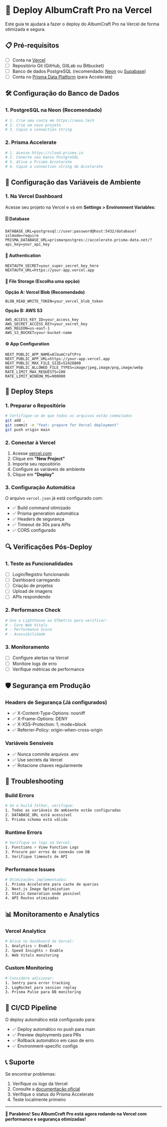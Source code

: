 # 🚀 Deploy AlbumCraft Pro na Vercel

Este guia te ajudará a fazer o deploy do AlbumCraft Pro na Vercel de forma otimizada e segura.

## 📋 Pré-requisitos

- [ ] Conta na [Vercel](https://vercel.com)
- [ ] Repositório Git (GitHub, GitLab ou Bitbucket)
- [ ] Banco de dados PostgreSQL (recomendado: [Neon](https://neon.tech) ou [Supabase](https://supabase.com))
- [ ] Conta no [Prisma Data Platform](https://cloud.prisma.io) (para Accelerate)

## 🛠️ Configuração do Banco de Dados

### 1. PostgreSQL na Neon (Recomendado)
```bash
# 1. Crie uma conta em https://neon.tech
# 2. Crie um novo projeto
# 3. Copie a connection string
```

### 2. Prisma Accelerate
```bash
# 1. Acesse https://cloud.prisma.io
# 2. Conecte seu banco PostgreSQL
# 3. Ative o Prisma Accelerate
# 4. Copie a connection string do Accelerate
```

## 🔧 Configuração das Variáveis de Ambiente

### 1. Na Vercel Dashboard
Acesse seu projeto na Vercel e vá em **Settings > Environment Variables**:

#### 🗄️ Database
```
DATABASE_URL=postgresql://user:password@host:5432/database?sslmode=require
PRISMA_DATABASE_URL=prisma+postgres://accelerate.prisma-data.net/?api_key=your_api_key
```

#### 🔐 Authentication
```
NEXTAUTH_SECRET=your_super_secret_key_here
NEXTAUTH_URL=https://your-app.vercel.app
```

#### 📁 File Storage (Escolha uma opção)

**Opção A: Vercel Blob (Recomendado)**
```
BLOB_READ_WRITE_TOKEN=your_vercel_blob_token
```

**Opção B: AWS S3**
```
AWS_ACCESS_KEY_ID=your_access_key
AWS_SECRET_ACCESS_KEY=your_secret_key
AWS_REGION=us-east-1
AWS_S3_BUCKET=your-bucket-name
```

#### ⚙️ App Configuration
```
NEXT_PUBLIC_APP_NAME=AlbumCraftPro
NEXT_PUBLIC_APP_URL=https://your-app.vercel.app
NEXT_PUBLIC_MAX_FILE_SIZE=52428800
NEXT_PUBLIC_ALLOWED_FILE_TYPES=image/jpeg,image/png,image/webp
RATE_LIMIT_MAX_REQUESTS=100
RATE_LIMIT_WINDOW_MS=900000
```

## 🚀 Deploy Steps

### 1. Preparar o Repositório
```bash
# Certifique-se de que todos os arquivos estão commitados
git add .
git commit -m "feat: prepare for Vercel deployment"
git push origin main
```

### 2. Conectar à Vercel
1. Acesse [vercel.com](https://vercel.com)
2. Clique em **"New Project"**
3. Importe seu repositório
4. Configure as variáveis de ambiente
5. Clique em **"Deploy"**

### 3. Configuração Automática
O arquivo `vercel.json` já está configurado com:
- ✅ Build command otimizado
- ✅ Prisma generation automática
- ✅ Headers de segurança
- ✅ Timeout de 30s para APIs
- ✅ CORS configurado

## 🔍 Verificações Pós-Deploy

### 1. Teste as Funcionalidades
- [ ] Login/Registro funcionando
- [ ] Dashboard carregando
- [ ] Criação de projetos
- [ ] Upload de imagens
- [ ] APIs respondendo

### 2. Performance Check
```bash
# Use o Lighthouse ou GTmetrix para verificar:
# - Core Web Vitals
# - Performance Score
# - Acessibilidade
```

### 3. Monitoramento
- [ ] Configure alertas na Vercel
- [ ] Monitore logs de erro
- [ ] Verifique métricas de performance

## 🛡️ Segurança em Produção

### Headers de Segurança (Já configurados)
- ✅ X-Content-Type-Options: nosniff
- ✅ X-Frame-Options: DENY
- ✅ X-XSS-Protection: 1; mode=block
- ✅ Referrer-Policy: origin-when-cross-origin

### Variáveis Sensíveis
- ✅ Nunca commite arquivos .env
- ✅ Use secrets da Vercel
- ✅ Rotacione chaves regularmente

## 🚨 Troubleshooting

### Build Errors
```bash
# Se o build falhar, verifique:
1. Todas as variáveis de ambiente estão configuradas
2. DATABASE_URL está acessível
3. Prisma schema está válido
```

### Runtime Errors
```bash
# Verifique os logs na Vercel:
1. Functions > View Function Logs
2. Procure por erros de conexão com DB
3. Verifique timeouts de API
```

### Performance Issues
```bash
# Otimizações implementadas:
1. Prisma Accelerate para cache de queries
2. Next.js Image Optimization
3. Static Generation onde possível
4. API Routes otimizadas
```

## 📊 Monitoramento e Analytics

### Vercel Analytics
```bash
# Ative no dashboard da Vercel:
1. Analytics > Enable
2. Speed Insights > Enable
3. Web Vitals monitoring
```

### Custom Monitoring
```bash
# Considere adicionar:
1. Sentry para error tracking
2. LogRocket para session replay
3. Prisma Pulse para DB monitoring
```

## 🔄 CI/CD Pipeline

O deploy automático está configurado para:
- ✅ Deploy automático no push para main
- ✅ Preview deployments para PRs
- ✅ Rollback automático em caso de erro
- ✅ Environment-specific configs

## 📞 Suporte

Se encontrar problemas:
1. Verifique os logs da Vercel
2. Consulte a [documentação oficial](https://vercel.com/docs)
3. Verifique o status do Prisma Accelerate
4. Teste localmente primeiro

---

**🎉 Parabéns! Seu AlbumCraft Pro está agora rodando na Vercel com performance e segurança otimizadas!**